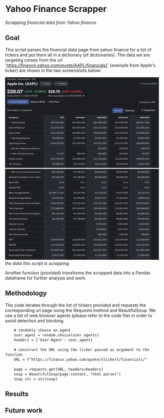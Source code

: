 # Yahoo Finance Scrapper
*Scrapping financial data from Yahoo finance.*

## Goal

This script parses the financial data page from yahoo finance for a list of tickers and put them all in a dictionary (of dictionaries). The data we are targeting comes from the url 'https://finance.yahoo.com/quote/AAPL/financials/' (exemple from Apple's ticker) are shown in the two screenshots below:

![data we want to scrap](assets/img/yahoo_finance_screenshot_1.png)
![other data we want to scrap](assets/img/yahoo_finance_screenshot_2.png)
*the data this script is scrapping*

Another function (provided) transforms the scrapped data into a Pandas dataframe for further analysis and work.

## Methodology

The code iterates through the list of tickers provided and requests the corresponding url page using the Requests method and BeautifulSoup. We use a list of web browser agents (please refer to the code file) in order to avoid detection and blocking.

```      
    # randomly choose an agent
    user_agent = random.choice(user_agents)
    headers = {'User-Agent': user_agent}

    # construct the URL using the ticker passed as argument to the function
    URL = f"https://finance.yahoo.com/quote/{ticker}/financials/"

    page = requests.get(URL, headers=headers)
    soup = BeautifulSoup(page.content, "html.parser")
    soup_str = str(soup)
```

## Results


## Future work